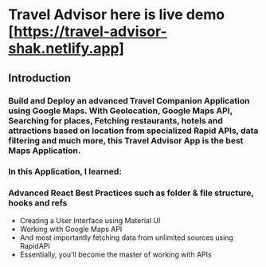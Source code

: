 # Travel Advisor here is live demo [https://travel-advisor-shak.netlify.app]
## Introduction

### Build and Deploy an advanced Travel Companion Application using Google Maps. With Geolocation, Google Maps API, Searching for places, Fetching restaurants, hotels and attractions based on location from specialized Rapid APIs, data filtering and much more, this Travel Advisor App is the best Maps Application.

### In this Application, I learned:

### Advanced React Best Practices such as folder & file structure, hooks and refs
* Creating a User Interface using Material UI
* Working with Google Maps API
* And most importantly fetching data from unlimited sources using RapidAPI
* Essentially, you'll become the master of working with APIs


